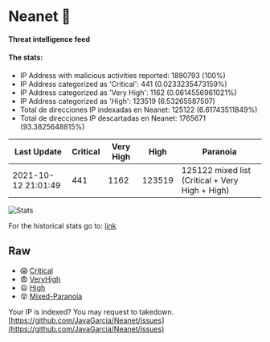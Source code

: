 # Neanet :hocho:
#### Threat intelligence feed
#### The stats:

- IP Address with malicious activities reported: 1890793 (100%)
- IP Address categorized as 'Critical':  441 (0.0233235473159%)
- IP Address categorized as 'Very High':  1162 (0.0614556961021%)
- IP Address categorized as 'High':  123519 (6.53265587507)
- Total de direcciones IP indexadas en Neanet:  125122 (6.61743511849%)
- Total de direcciones IP descartadas en Neanet:  1765671 (93.3825648815%)

| Last Update | Critical | Very High | High | Paranoia |
| --- | --- | --- | --- | --- |
| 2021-10-12 21:01:49 | 441 | 1162 | 123519 | 125122 mixed list (Critical + Very High + High)|

![Stats](https://docs.google.com/spreadsheets/d/e/2PACX-1vSnaNMIXVabIpDJjufMlzH7poXnshF3mgd8Is1g9ytUEzVsP5my4Trn8f-xkoLLQ38xpL3HtmUexLo6/pubchart?oid=501124687&format=image)

For the historical stats go to: [link](/stats.csv)
## Raw
- :scream: [Critical](https://raw.githubusercontent.com/JavaGarcia/Neanet/master/blacklists/neanet_critical.txt)
- :fearful: [VeryHigh](https://raw.githubusercontent.com/JavaGarcia/Neanet/master/blacklists/neanet_veryHigh.txtt)
- :frowning: [High](https://raw.githubusercontent.com/JavaGarcia/Neanet/master/blacklists/neanet_high.txt)
- :dizzy_face: [Mixed-Paranoia](https://raw.githubusercontent.com/JavaGarcia/Neanet/master/blacklists/neanet_all.txt)


Your IP is indexed? You may request to takedown. [https://github.com/JavaGarcia/Neanet/issues](https://github.com/JavaGarcia/Neanet/issues)








































































































































































































































































































































































































































































































































































































































































































































































































































































































































































































































































































































































































































































































































































































































































































































































































































































































































































































































































































































































































































































































































































































































































































































































































































































































































































































































































































































































































































































































































































































































































































































































































































































































































































































































































































































































































































































































































































































































































































































































































































































































































































































































































































































































































































































































































































































































































































































































































































































































































































































































































































































































































































































































































































































































































































































































































































































































































































































































































































































































































































































































































































































































































































































































































































































































































































































































































































































































































































































































































































































































































































































































































































































































































































































































































































































































































































































































































































































































































































































































































































































































































































































































































































































































































































































































































































































































































































































































































































































































































































































































































































































































































































































































































































































































































































































































































































